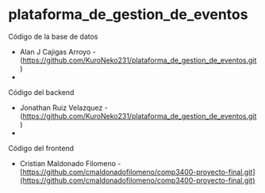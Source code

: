 # plataforma_de_gestion_de_eventos
Código de la base de datos
- Alan J Cajigas Arroyo - (https://github.com/KuroNeko231/plataforma_de_gestion_de_eventos.git)
- 
Código del backend
- Jonathan Ruiz Velazquez - (https://github.com/KuroNeko231/plataforma_de_gestion_de_eventos.git)
- 
Código del frontend
- Cristian Maldonado Filomeno - [https://github.com/cmaldonadofilomeno/comp3400-proyecto-final.git](https://github.com/cmaldonadofilomeno/comp3400-proyecto-final.git)

